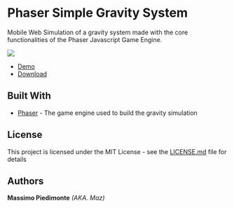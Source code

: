 # Phaser Simple Gravity System
Mobile Web Simulation of a gravity system made with the core functionalities of the Phaser Javascript Game Engine.

<img src="https://media.discordapp.net/attachments/369477803822940162/421992076129861645/2018-03-10_12.25.11.png?width=291&height=414" />

* [Demo](https://code.sololearn.com/WnbaGJTKvAW8/) 
* [Download](https://github.com/mynameismaz/Phaser-Simple-Gravity-System/archive/master.zip)

## Built With

* [Phaser](https://phaser.io/) - The game engine used to build the gravity simulation

## License

This project is licensed under the MIT License - see the [LICENSE.md](https://github.com/mynameismaz/Phaser-Simple-Gravity-System/blob/master/LICENSE) file for details

 ## Authors
 
 **Massimo Piedimonte** _(AKA. Maz)_
